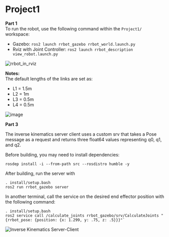 # Project1
**Part 1**<br />
To run the robot, use the following command within the `Project1/` workspace: 
- Gazebo: `ros2 launch rrbot_gazebo rrbot_world.launch.py`
- Rviz with Joint Controller: `ros2 launch rrbot_description view_robot.launch.py` <br />

![rrbot_in_rviz](https://github.com/WPI-RBE500-Team6/Project1/assets/59891541/496a3d86-7bc8-47db-8ecf-06b181605d49)


**Notes:** <br />
The default lengths of the links are set as:
- L1 = 1.5m
- L2 = 1m
- L3 = 0.5m
- L4 = 0.5m<br />

![image](https://github.com/WPI-RBE500-Team6/Project1/assets/59891541/e5739d9a-1581-4d68-876b-3bb102cf07d1)

**Part 3**

The inverse kinematics server client uses a custom srv that takes a Pose message as a request
and returns three float64 values representing q0, q1, and q2.

Before building, you may need to install dependencies:

`rosdep install -i --from-path src --rosdistro humble -y`

After building, run the server with

```
. install/setup.bash
ros2 run rrbot_gazebo server
```

In another terminal, call the service on the desired end effector position with the following command:

```
. install/setup.bash
ros2 service call /calculate_joints rrbot_gazebo/srv/CalculateJoints "{rrbot_pose: {position: {x: 1.299, y: .75, z: .5}}}"`
```

![Inverse Kinematics Server-Client](https://github.com/WPI-RBE500-Team6/Project1/assets/1744257/5b2a9a91-79aa-4c16-b49f-1144ebcf6cfa)

